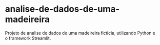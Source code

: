 # analise-de-dados-de-uma-madeireira
Projeto de analise de dados de uma madeireira ficticia, utilizando Python e o framework Streamlit.
